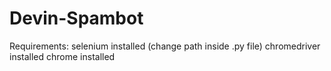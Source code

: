 # Devin-Spambot

Requirements:
  selenium installed (change path inside .py file)
  chromedriver installed
  chrome installed
 
